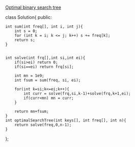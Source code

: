
[Optimal binary search tree](https://practice.geeksforgeeks.org/problems/optimal-binary-search-tree2214/1)

class Solution{
    public:
    
    int sum(int freq[], int i, int j){
        int s = 0;
        for (int k = i; k <= j; k++) s += freq[k];
        return s;
    }
    
    
    int solve(int frq[],int si,int ei){
        if(si>ei) return 0;
        if(si==ei) return frq[si];
        
        int mn = 1e9;
        int fsum = sum(freq, si, ei);
        
        for(int k=si;k<=ei;k++){
            int curr = solve(frq,si,k-1)+solve(frq,k+1,ei);
            if(curr<mn) mn = curr;
        }
        
        return mn+fsum;
    }
    int optimalSearchTree(int keys[], int freq[], int n){
        return solve(freq,0,n-1);
    }
};